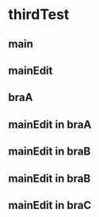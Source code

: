 # thirdTest

<!-- braAを取り込み両方を生かしています -->
## main

## mainEdit
## braA

## mainEdit in braA

## mainEdit in braB

## mainEdit in braB

## mainEdit in braC